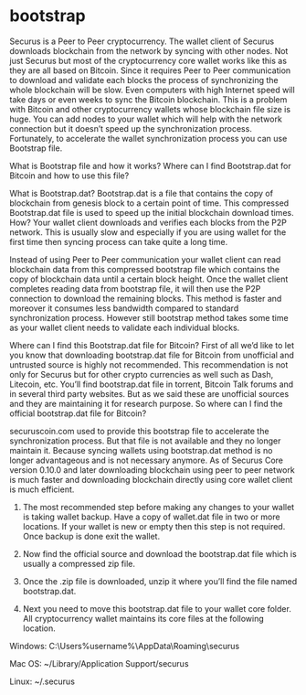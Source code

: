 # bootstrap
Securus is a Peer to Peer cryptocurrency. The wallet client of Securus downloads blockchain from the network by syncing with other nodes. Not just Securus but most of the cryptocurrency core wallet works like this as they are all based on Bitcoin. Since it requires Peer to Peer communication to download and validate each blocks the process of synchronizing the whole blockchain will be slow. Even computers with high Internet speed will take days or even weeks to sync the Bitcoin blockchain. This is a problem with Bitcoin and other cryptocurrency wallets whose blockchain file size is huge. You can add nodes to your wallet which will help with the network connection but it doesn’t speed up the synchronization process. Fortunately, to accelerate the wallet synchronization process you can use Bootstrap file.

What is Bootstrap file and how it works? Where can I find Bootstrap.dat for Bitcoin and how to use this file?

What is Bootstrap.dat?
Bootstrap.dat is a file that contains the copy of blockchain from genesis block to a certain point of time. This compressed Bootstrap.dat file is used to speed up the initial blockchain download times. How? Your wallet client downloads and verifies each blocks from the P2P network. This is usually slow and especially if you are using wallet for the first time then syncing process can take quite a long time.

Instead of using Peer to Peer communication your wallet client can read blockchain data from this compressed bootstrap file which contains the copy of blockchain data until a certain block height. Once the wallet client completes reading data from bootstrap file, it will then use the P2P connection to download the remaining blocks. This method is faster and moreover it consumes less bandwidth compared to standard synchronization process. However still bootstrap method takes some time as your wallet client needs to validate each individual blocks.

Where can I find this Bootstrap.dat file for Bitcoin?
First of all we’d like to let you know that downloading bootstrap.dat file for Bitcoin from unofficial and untrusted source is highly not recommended. This recommendation is not only for Securus but for other crypto currencies as well such as Dash, Litecoin, etc. You’ll find bootstrap.dat file in torrent, Bitcoin Talk forums and in several third party websites. But as we said these are unofficial sources and they are maintaining it for research purpose. So where can I find the official bootstrap.dat file for Bitcoin?

securuscoin.com used to provide this bootstrap file to accelerate the synchronization process. But that file is not available and they no longer maintain it. Because syncing wallets using bootstrap.dat method is no longer advantageous and is not necessary anymore. As of Securus Core version 0.10.0 and later downloading blockchain using peer to peer network is much faster and downloading blockchain directly using core wallet client is much efficient.


1. The most recommended step before making any changes to your wallet is taking wallet backup. Have a copy of wallet.dat file in two or more locations. If your wallet is new or empty then this step is not required. Once backup is done exit the wallet.

2. Now find the official source and download the bootstrap.dat file which is usually a compressed zip file.

3. Once the .zip file is downloaded, unzip it where you’ll find the file named bootstrap.dat.

4. Next you need to move this bootstrap.dat file to your wallet core folder. All cryptocurrency wallet maintains its core files at the following location.

Windows: C:\Users\%username%\AppData\Roaming\securus

Mac OS: ~/Library/Application Support/securus

Linux: ~/.securus
